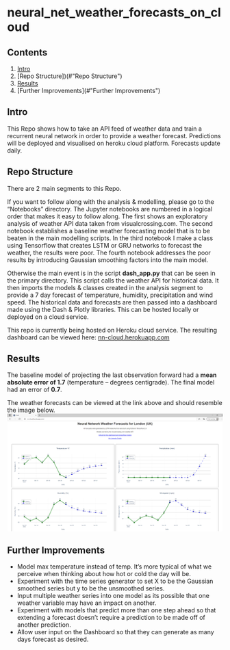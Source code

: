 # neural_net_weather_forecasts_on_cloud

## Contents

1.	[Intro](#Intro)
2.	[Repo Structure])(#"Repo Structure")
3.	[Results](#Results)
4.	[Further Improvements](#"Further Improvements")

## Intro
This Repo shows how to take an API feed of weather data and train a recurrent neural network in order to provide a weather forecast. Predictions will be deployed and visualised on heroku cloud platform. Forecasts update daily.

## Repo Structure
There are 2 main segments to this Repo.

If you want to follow along with the analysis & modelling, please go to the “Notebooks” directory. The Jupyter notebooks are numbered in a logical order that makes it easy to follow along. The first shows an exploratory analysis of weather API data taken from visualcrossing.com. The second notebook establishes a baseline weather forecasting model that is to be beaten in the main modelling scripts. In the third notebook I make a class using Tensorflow that creates LSTM or GRU networks to forecast the weather, the results were poor. The fourth notebook addresses the poor results by introducing Gaussian smoothing factors into the main model.

Otherwise the main event is in the script **dash_app.py** that can be seen in the primary directory. This script calls the weather API for historical data. It then imports the models & classes created in the analysis segment to provide a 7 day forecast of temperature, humidity, precipitation and wind speed. The historical data and forecasts are then passed into a dashboard made using the Dash & Plotly libraries. This can be hosted locally or deployed on a cloud service. 

This repo is currently being hosted on Heroku cloud service. The resulting dashboard can be viewed here: [nn-cloud.herokuapp.com](nn-cloud.herokuapp.com "Title")

## Results
The baseline model of projecting the last observation forward had a **mean absolute error of 1.7** (temperature – degrees centigrade). The final model had an error of **0.7**.

The weather forecasts can be viewed at the link above and should resemble the image below.
![Alt](Plotly/nn-cloud.png "Title")

## Further Improvements
- Model max temperature instead of temp. It’s more typical of what we perceive when thinking about how hot or cold the day will be.
- Experiment with the time series generator to set X to be the Gaussian smoothed series but y to be the unsmoothed series.
- Input multiple weather series into one model as its possible that one weather variable may have an impact on another.
- Experiment with models that predict more than one step ahead so that extending a forecast doesn’t require a prediction to be made off of another prediction.
- Allow user input on the Dashboard so that they can generate as many days forecast as desired.	
